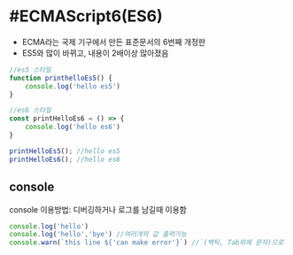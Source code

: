 # #ECMAScript6(ES6)

- ECMA라는 국제 기구에서 만든 표준문서의 6번째 개정판
- ES5와 많이 바뀌고, 내용이 2배이상 많아졌음

```javascript
//es5 스타일
function printhelloEs5() {
	console.log('hello es5')
}

//es6 스타일
const printHelloEs6 = () => {
    console.log('hello es6')
}

printHelloEs5(); //hello es5
printHelloEs6(); //hello es6
```

## console

console 이용방법: 디버깅하거나 로그를 남길때 이용함

```javascript
console.log('hello')
console.log('hello','bye') //여러개의 값 출력가능
console.warn(`this line ${'can make error'}`) //`(백틱, Tab위에 문자)으로 감싸면 템플릿처럼 사용할수 있음
```

